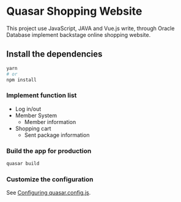 # Quasar Shopping Website
This project use JavaScript, JAVA and Vue.js write, through Oracle Database implement backstage online shopping website.

## Install the dependencies
```bash
yarn
# or
npm install
```

### Implement function list
* Log in/out
* Member System
    * Member information 
* Shopping cart
    * Sent package information



### Build the app for production
```bash
quasar build
```

### Customize the configuration
See [Configuring quasar.config.js](https://v2.quasar.dev/quasar-cli-vite/quasar-config-js).
